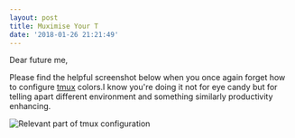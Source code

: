 ```yaml
---
layout: post
title: Muximise Your T
date: '2018-01-26 21:21:49'
---
```

Dear future me,

Please find the helpful screenshot below when you once again forget how to configure [tmux](https://github.com/tmux/tmux/wiki) colors.I know you're doing it not for eye candy but for telling apart different environment and something similarly productivity enhancing.

![Relevant part of tmux configuration]("/images/tmuxicorn.png")
